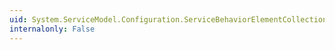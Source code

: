 ```yaml
---
uid: System.ServiceModel.Configuration.ServiceBehaviorElementCollection.#ctor
internalonly: False
---
```

